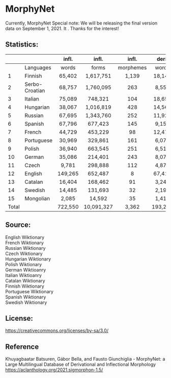 # MorphyNet

Currently, MorphyNet
Special note: We will be releasing the final version data on September 1, 2021. It . Thanks for the interest!

## Statistics:

|       |                |  infl.  |    infl.   |   infl.   |  deri.  |   deri. |   deri.   |            |
|-------|----------------|:-------:|:----------:|:---------:|:-------:|--------:|:---------:|-----------:|
|       | Languages      |  words  |    forms   | morphemes |  words  |  forms  | morphemes |    total   |
| 1     | Finnish        |  65,402 |  1,617,751 |     1,139 | 18,142  |  36,843 |       446 |  1,654,594 |
| 2     | Serbo-Croatian |  68,757 |  1,760,095 |       263 | 8,553   |   4,916 |       429 |  1,765,011 |
| 3     | Italian        |  75,089 |    748,321 |       104 | 18,650  |  58,848 |       749 |    807,169 |
| 4     | Hungarian      |  38,067 |  1,016,819 |       428 | 14,566  |  28,177 |       832 |  1,044,996 |
| 5     | Russian        |  67,695 |  1,343,760 |       252 | 11,922  |  93,039 |       575 |  1,436,799 |
| 6     | Spanish        |  67,796 |    677,423 |       145 | 9,159   |  25,080 |       490 |    702,503 |
| 7     | French         |  44,729 |    453,229 |        98 | 12,473  |  72,952 |       636 |    526,181 |
| 8     | Portuguese     |  30,969 |    329,861 |       161 | 6,076   |  11,774 |       387 |    341,635 |
| 9     | Polish         |  36,940 |    663,545 |       251 | 6,518   |  58,711 |       405 |    722,256 |
| 10    | German         |  35,086 |    214,401 |       243 | 8,070   |  13,175 |       465 |    227,576 |
| 11    | Czech          |   9,781 |    298,888 |       112 | 4,875   |  32,336 |       318 |    331,224 |
| 12    | English        | 149,265 |    652,487 |         8 | 67,412  | 225,131 |     2,445 |    877,618 |
| 13    | Catalan        |  16,404 |    168,462 |        91 | 3,244   |   8,018 |       220 |    176,480 |
| 14    | Swedish        |  14,485 |    131,693 |        32 | 2,190   |   9,244 |       217 |    140,937 |
| 15    | Mongolian      |   2,085 |     14,592 |        35 | 1,410   |   1,629 |       229 |     16,221 |
| Total |                | 722,550 | 10,091,327 |     3,362 | 193,260 | 679,873 |     8,843 | 10,771,200 |


## Source:
English Wiktionary <br />
French Wiktionary <br />
Russian Wiktionary <br />
Czech Wiktionary <br />
Hungarian Wiktionary <br />
Polish Wiktionary <br />
German Wiktioanry <br />
Italian Wiktioanry <br />
Catalan Wiktionary <br />
Finnish Wiktionary <br />
Portuguese Wiktionary <br />
Spanish Wiktionary <br />
Swedish Wiktionary <br />


## License: 
https://creativecommons.org/licenses/by-sa/3.0/



## Reference
Khuyagbaatar Batsuren, Gábor Bella, and Fausto Giunchiglia - MorphyNet: a Large Multilingual Database of Derivational and Inflectional Morphology
https://aclanthology.org/2021.sigmorphon-1.5/
